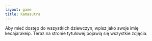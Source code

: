 ```yaml
---
layout: game
title: Kamasutra
---
```


Aby mieć dostęp do wszystkich dziewczyn, wpisz jako swoje imię
kecajarakeip. Teraz na stronie tytułowej pojawią się wszystkie 
zdjęcia.
